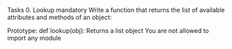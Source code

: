 Tasks
0. Lookup
mandatory
Write a function that returns the list of available attributes and methods of an object:

Prototype: def lookup(obj):
Returns a list object
You are not allowed to import any module
